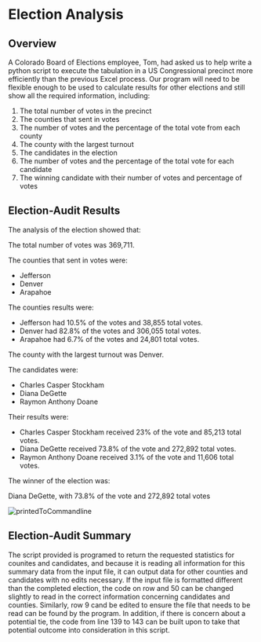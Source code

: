 # Election Analysis
## Overview
A Colorado Board of Elections employee, Tom, had asked us to help write a python script to execute the tabulation in a US Congressional precinct more efficiently than the previous Excel process. Our program will need to be flexible enough to be used to calculate results for other elections and still show all the required information, including:
1. The total number of votes in the precinct
2. The counties that sent in votes
3. The number of votes and the percentage of the total vote from each county
4. The county with the largest turnout
5. The candidates in the election
6. The number of votes and the percentage of the total vote for each candidate 
7. The winning candidate with their number of votes and percentage of votes

## Election-Audit Results
The analysis of the election showed that:

The total number of votes was 369,711.

The counties that sent in votes were:
- Jefferson 
- Denver
- Arapahoe

The counties results were:
- Jefferson had 10.5% of the votes and 38,855 total votes.
- Denver had 82.8% of the votes and 306,055 total votes.
- Arapahoe had 6.7% of the votes and 24,801 total votes.

The county with the largest turnout was Denver.

The candidates were:
- Charles Casper Stockham
- Diana DeGette
- Raymon Anthony Doane

Their results were:
- Charles Casper Stockham received 23% of the vote and 85,213 total votes.
- Diana DeGette received 73.8% of the vote and 272,892 total votes.
- Raymon Anthony Doane received 3.1% of the vote and 11,606 total votes.

The winner of the election was:

Diana DeGette, with 73.8% of the vote and 272,892 total votes

![printedToCommandline](https://user-images.githubusercontent.com/83182353/118757196-3ca11f80-b832-11eb-97c5-f0fc9e8e13da.png)


## Election-Audit Summary
The script provided is programed to return the requested statistics for counites and candidates, and because it is reading all information for this summary data from the input file, it can output data for other counties and candidates with no edits necessary. If the input file is formatted different than the completed election, the code on row and 50 can be changed slightly to read in the correct information concerning candidates and counties. Similarly, row 9 cand be edited to ensure the file that needs to be read can be found by the program. In addition, if there is concern about a potential tie, the code from line 139 to 143 can be built upon to take that potential outcome into consideration in this script. 







